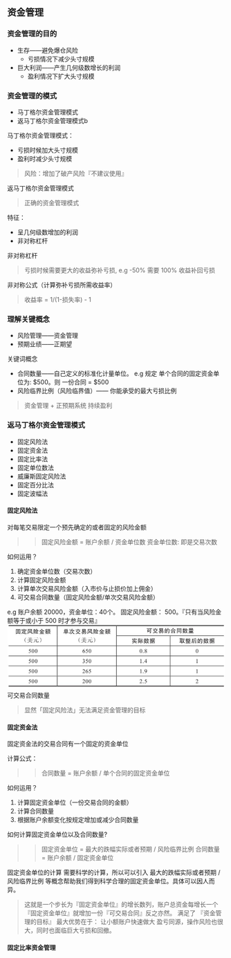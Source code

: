 ## 资金管理

### 资金管理的目的

* 生存——避免爆仓风险
  * 亏损情况下减少头寸规模
* 巨大利润——产生几何级数增长的利润
  * 盈利情况下扩大头寸规模

### 资金管理的模式

* 马丁格尔资金管理模式
* 返马丁格尔资金管理模式b

马丁格尔资金管理模式：
- 亏损时候加大头寸规模
- 盈利时减少头寸规模

>风险：增加了破产风险『不建议使用』

返马丁格尔资金管理模式

>正确的资金管理模式

特征：
* 呈几何级数增加的利润
* 非对称杠杆

非对称杠杆
>亏损时候需要更大的收益弥补亏损, e.g -50% 需要 100% 收益补回亏损

非对称公式（计算弥补亏损所需收益率）
>收益率 = 1/(1-损失率) - 1

### 理解关键概念

* 风险管理——资金管理
* 预期业绩——正期望

关键词概念
* 合同数量——自己定义的标准化计量单位。
e.g 规定 单个合同的固定资金单位为: $500。则 一份合同 = $500
* 风险临界比例（风险临界值）—— 你能承受的最大亏损比例

>资金管理 + 正预期系统 持续盈利

### 返马丁格尔资金管理模式

- 固定风险法
- 固定资金法
- 固定比率法
- 固定单位数法
- 威廉斯固定风险法
- 固定百分比法
- 固定波幅法

#### 固定风险法

对每笔交易限定一个预先确定的或者固定的风险金额

>> 固定风险金额 = 账户余额 / 资金单位数
>> 资金单位数: 即是交易次数

如何运用？
1. 确定资金单位数（交易次数）
2. 计算固定风险金额
3. 计算单次交易风险金额（入市价与止损价加上佣金）
4. 可交易合同数量（固定风险金额/单次交易风险金额）


e.g
账户余额 20000，资金单位：40个。
固定风险金额： 500。『只有当风险金额等于或小于 500 时才参与交易』
![表8-2 可交易合同数量](./resources/t_8-2.png)
可交易合同数量

>显然「固定风险法」无法满足资金管理的目标

#### 固定资金法

固定资金法的交易合同有一个固定的资金单位

计算公式：
>>合同数量 = 账户余额 / 单个合同的固定资金单位

如何运用？
1. 计算固定资金单位（一份交易合同的金额）
2. 计算合同数量
3. 根据账户余额变化按规定增加或减少合同数量

如何计算固定资金单位以及合同数量?

>>固定资金单位 = 最大的跌幅实际或者预期 / 风险临界比例
>>合同数量 = 账户余额 / 固定资金单位

固定资金单位的计算
需要科学的计算，所以可以引入 最大的跌幅实际或者预期 / 风险临界比例 等概念帮助我们得到科学合理的固定资金单位。具体可以因人而异。

>这就是一个步长为『固定资金单位』的增长数列，账户总资金每增长一个『固定资金单位』就增加一份『可交易合同』反之亦然。
>满足了 『资金管理的目标』
>最大优势在于：
>让小额账户快速做大
>盈亏同源，操作风险也很大，同时也面临巨大亏损和回撤。

#### 固定比率资金管理

